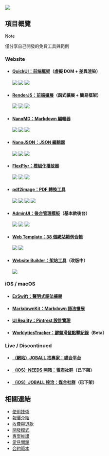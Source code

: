 ![](https://github-readme-stats.vercel.app/api?username=pardnchiu&show_icons=true&hide_border=true)

## 項目概覽
> [!NOTE]
> 僅分享自己開發的免費工具與範例

### Website

- #### [QuickUI：前端框架](https://github.com/pardnchiu/QuickUI)（虛擬 DOM + 差異渲染）
  [![](https://img.shields.io/badge/介紹-5C5C5C)](https://quickui.pardn.io) [![](https://img.shields.io/npm/v/@pardnchiu/quickui)](https://www.npmjs.com/package/@pardnchiu/quickui) [![](https://img.shields.io/jsdelivr/npm/hm/@pardnchiu/quickui)](https://www.jsdelivr.com/package/npm/@pardnchiu/quickui)
- #### [RenderJS：前端擴展](https://github.com/pardnchiu/RenderJS)（函式擴展 + 簡易框架）
  [![](https://img.shields.io/badge/介紹-5C5C5C)](https://renderjs.pardn.io) [![](https://img.shields.io/npm/v/@pardnchiu/renderjs)](https://www.npmjs.com/package/@pardnchiu/renderjs) [![](https://img.shields.io/jsdelivr/npm/hm/@pardnchiu/renderjs)](https://www.jsdelivr.com/package/npm/@pardnchiu/renderjs)
- #### [NanoMD：Markdown 編輯器](https://github.com/pardnchiu/NanoMD)
  [![](https://img.shields.io/badge/介紹-5C5C5C)](https://nanomd.pardn.io) [![](https://img.shields.io/npm/v/@pardnchiu/nanomd)](https://www.npmjs.com/package/@pardnchiu/nanomd) [![](https://img.shields.io/jsdelivr/npm/hm/@pardnchiu/nanomd)](https://www.jsdelivr.com/package/npm/@pardnchiu/nanomd)
- #### [NanoJSON：JSON 編輯器](https://github.com/pardnchiu/NanoJSON)
  [![](https://img.shields.io/badge/介紹-5C5C5C)](https://nanojson.pardn.io) [![](https://img.shields.io/npm/v/@pardnchiu/nanojson)](https://www.npmjs.com/package/@pardnchiu/nanojson) [![](https://img.shields.io/jsdelivr/npm/hm/@pardnchiu/nanojson)](https://www.jsdelivr.com/package/npm/@pardnchiu/nanojson)
- #### [FlexPlyr：模組化播放器](https://github.com/pardnchiu/FlexPlyr)
  [![](https://img.shields.io/badge/介紹-5C5C5C)](https://flexplyr.pardn.io) [![](https://img.shields.io/npm/v/@pardnchiu/flexplyr)](https://www.npmjs.com/package/@pardnchiu/flexplyr) [![](https://img.shields.io/jsdelivr/npm/hm/@pardnchiu/flexplyr)](https://www.jsdelivr.com/package/npm/@pardnchiu/flexplyr)
- #### [pdf2image：PDF 轉換工具](https://github.com/pardnchiu/pdf2image)
  [![](https://img.shields.io/badge/介紹-5C5C5C)](https://pardn.io/pdf2image) ![](https://img.shields.io/github/license/pardnchiu/pdf2image) [![](https://img.shields.io/npm/v/@pardnchiu/pdf2image)](https://www.npmjs.com/package/@pardnchiu/pdf2image) [![](https://img.shields.io/jsdelivr/npm/hm/@pardnchiu/pdf2image)](https://www.jsdelivr.com/package/npm/@pardnchiu/pdf2image)
- #### [AdminUI：後台管理模板](https://github.com/pardnchiu/AdminUI)（基本款後台）
  [![](https://img.shields.io/badge/展示-5C5C5C)](https://demo-admin.pardn.io) ![](https://img.shields.io/github/license/pardnchiu/AdminUI) [![](https://img.shields.io/npm/v/@pardnchiu/adminui)](https://www.npmjs.com/package/@pardnchiu/adminui)
- #### [Web Template：38 個網站範例合輯](https://github.com/pardnchiu/web-template)
  [![](https://img.shields.io/badge/展示-5C5C5C)](https://pardn.io/web-template) ![](https://img.shields.io/github/license/pardnchiu/web-template)
- #### [Website Builder：架站工具](https://github.com/pardnchiu/website-builder)（改版中）
  [![](https://img.shields.io/badge/展示-5C5C5C)](https://pardn.io/website-builder)

### iOS / macOS

- #### [ExSwift：聲明式語法擴展](https://github.com/pardnchiu/ExSwift)
- #### [MarkdownKit：Markdown 語法擴展](https://github.com/pardnchiu/MarkdownKit)
- #### [UI Reality：Pintrest 設計實現](https://github.com/pardnchiu/swift-UI-reality)
- #### [WorklyticsTracker：鍵盤滑鼠點擊紀錄](https://github.com/pardnchiu/WorklyticsTracker)（Beta）

### Live / Discontinued

- #### [（網站）JOBALL 找專家：媒合平台](https://joball.tw)
- #### [（iOS）NEEDS 開箱：電商社群](https://appadvice.com/app/e9-96-8b-e7-ae-b1/1460355322.amp)（已下架）
- #### [（iOS）JOBALL 接洽：媒合社群](https://appadvice.com/app/joball-e6-8e-a5-e6-b4-bd/1272878907.amp)（已下架）

## 相關連結

- [使用技術](./使用技術.md)
- [報價介紹](./報價介紹.md)
- [收費與退款](./收費與退款.md)
- [開發模式](./開發模式.md)
- [專案維護](./專案維護.md)
- [常見問題](./常見問題.md)
- [合約範本](./合約範本.md)
